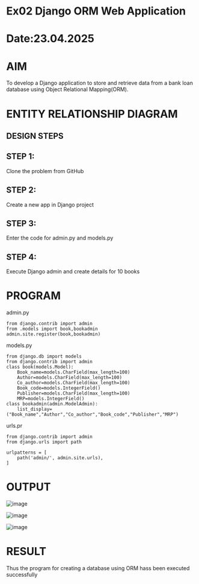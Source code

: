 # Ex02 Django ORM Web Application
# Date:23.04.2025
# AIM
To develop a Django application to store and retrieve data from a bank loan database using Object Relational Mapping(ORM).

# ENTITY RELATIONSHIP DIAGRAM
## DESIGN STEPS
## STEP 1:
Clone the problem from GitHub

## STEP 2:
Create a new app in Django project

## STEP 3:
Enter the code for admin.py and models.py

## STEP 4:
Execute Django admin and create details for 10 books

# PROGRAM
admin.py
~~~
from django.contrib import admin
from .models import book,bookadmin
admin.site.register(book,bookadmin)
~~~

models.py
~~~
from django.db import models
from django.contrib import admin
class book(models.Model):
    Book_name=models.CharField(max_length=100)
    Author=models.CharField(max_length=100)
    Co_author=models.CharField(max_length=100)
    Book_code=models.IntegerField()
    Publisher=models.CharField(max_length=100)
    MRP=models.IntegerField()
class bookadmin(admin.ModelAdmin):
    list_display=("Book_name","Author","Co_author","Book_code","Publisher","MRP")
~~~

urls.pr
~~~
from django.contrib import admin
from django.urls import path

urlpatterns = [
    path('admin/', admin.site.urls),
]
~~~
# OUTPUT
![image](https://github.com/user-attachments/assets/3bfb222b-5855-4269-ad47-ef032dc66b54)

![image](https://github.com/user-attachments/assets/7290b2d8-48bf-408c-9336-f2abe6e3c3ee)


![image](https://github.com/user-attachments/assets/feaca524-3c58-47e9-a28f-6254dfd0bd3b)


# RESULT
Thus the program for creating a database using ORM hass been executed successfully
